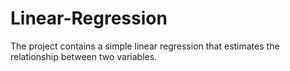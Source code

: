 # Linear-Regression
The project contains a simple linear regression that estimates the relationship between two variables.
